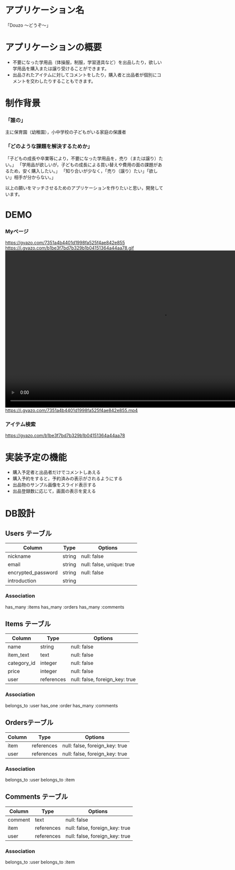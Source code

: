 # アプリケーション名

   「Douzo 〜どうぞ〜」

# アプリケーションの概要
 - 不要になった学用品（体操服，制服，学習道具など）を出品したり，欲しい学用品を購入または譲り受けることができます。
 - 出品されたアイテムに対してコメントをしたり，購入者と出品者が個別にコメントを交わしたりすることもできます。

# 制作背景
 ### 「誰の」
  主に保育園（幼稚園），小中学校の子どもがいる家庭の保護者

 ### 「どのような課題を解決するためか」
 「子どもの成長や卒業等により，不要になった学用品を，売り（または譲り）たい。」
 「学用品が欲しいが，子どもの成長による買い替えや費用の面の課題があるため，安く購入したい。」
 「知り合いが少なく，「売り（譲り）たい」「欲しい」相手が分からない。」

 以上の願いをマッチさせるためのアプリケーションを作りたいと思い，開発しています。

# DEMO
 ### Myページ
 https://gyazo.com/7351a4b4401d1998fa525f4ae842e855
 https://i.gyazo.com/b1be3f7bd7b329b1b04151364a44aa78.gif
 <a href="https://gyazo.com/7351a4b4401d1998fa525f4ae842e855"><video alt="Video from Gyazo" width="1000" autoplay muted loop playsinline controls><source src="https://i.gyazo.com/7351a4b4401d1998fa525f4ae842e855.mp4" type="video/mp4" /></video></a>
 https://i.gyazo.com/7351a4b4401d1998fa525f4ae842e855.mp4
 
 ### アイテム検索
 https://gyazo.com/b1be3f7bd7b329b1b04151364a44aa78

# 実装予定の機能
 - 購入予定者と出品者だけでコメントしあえる
 - 購入予約をすると，予約済みの表示がされるようにする
 - 出品物のサンプル画像をスライド表示する
 - 出品登録数に応じて，画面の表示を変える

# DB設計

## Users テーブル 

| Column               | Type    | Options                   |
| -------------------- | ------- | ------------------------- |   
| nickname             | string  | null: false               |
| email                | string  | null: false, unique: true |
| encrypted_password   | string  | null: false               |
| introduction         | string  |                           |

### Association

has_many :items
has_many :orders
has_many :comments



## Items テーブル 

| Column          | Type         | Options                        |
| --------------- | ------------ | ------------------------------ |   
| name            | string       | null: false                    |
| item_text       | text         | null: false                    |
| category_id     | integer      | null: false                    |
| price           | integer      | null: false                    |
| user            | references   | null: false, foreign_key: true |

### Association

belongs_to :user
has_one :order
has_many :comments



##  Ordersテーブル 

| Column     | Type        | Options                        |
| ---------- | ----------- | ------------------------------ |   
| item       | references  | null: false, foreign_key: true |
| user       | references  | null: false, foreign_key: true |

### Association

belongs_to :user
belongs_to :item



## Comments テーブル 

| Column               | Type        | Options                        |
| -------------------- | ----------- | ------------------------------ |   
| comment              | text        | null: false                    |
| item                 | references  | null: false, foreign_key: true |
| user                 | references  | null: false, foreign_key: true |

### Association

belongs_to :user
belongs_to :item